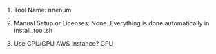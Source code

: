 1. Tool Name: nnenum

2. Manual Setup or Licenses: None. Everything is done automatically in install_tool.sh

3. Use CPU/GPU AWS Instance? CPU
